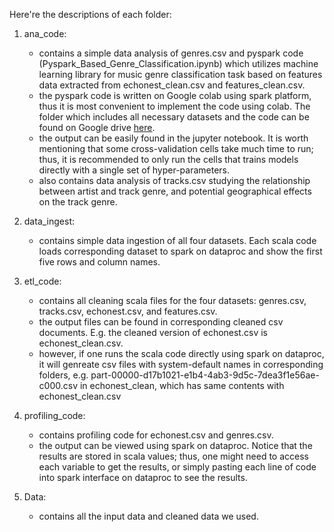 Here're the descriptions of each folder:

1. ana_code:
	- contains a simple data analysis of genres.csv and pyspark code (Pyspark_Based_Genre_Classification.ipynb) which utilizes machine learning library for music genre classification task based on features data extracted from echonest_clean.csv and features_clean.csv.
	- the pyspark code is written on Google colab using spark platform, thus it is most convenient to implement the code using colab. The folder which includes all necessary datasets and the code can be found on Google drive [here](https://drive.google.com/drive/folders/1ibg-kWsWLmZw6bgbOZ6Iv5URCyaIz9CV?usp=sharing).
	- the output can be easily found in the jupyter notebook. It is worth mentioning that some cross-validation cells take much time to run; thus, it is recommended to only run the cells that trains models directly with a single set of hyper-parameters.
	- also contains data analysis of tracks.csv studying the relationship between artist and track genre, and potential geographical effects on the track genre.

2. data_ingest:
	- contains simple data ingestion of all four datasets. Each scala code loads corresponding dataset to spark on dataproc and show the first five rows and column names.
	

3. etl_code:
	- contains all cleaning scala files for the four datasets: genres.csv, tracks.csv, echonest.csv, and features.csv.
	- the output files can be found in corresponding cleaned csv documents. E.g. the cleaned version of echonest.csv is echonest_clean.csv.
	- however, if one runs the scala code directly using spark on dataproc, it will genreate csv files with system-default names in corresponding folders, e.g. part-00000-d17b1021-e1b4-4ab3-9d5c-7dea3f1e56ae-c000.csv in echonest_clean, which has same contents with echonest_clean.csv

4. profiling_code:
	- contains profiling code for echonest.csv and genres.csv.
	- the output can be viewed using spark on dataproc. Notice that the results are stored in scala values; thus, one might need to access each variable to get the results, or simply pasting each line of code into spark interface on dataproc to see the results.

5. Data:
	- contains all the input data and cleaned data we used.